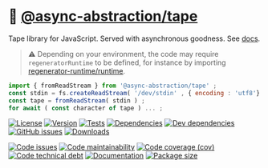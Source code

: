 :vhs:
[@async-abstraction/tape](https://async-abstraction.github.io/tape)
==

Tape library for JavaScript. Served with asynchronous goodness.
See [docs](https://async-abstraction.github.io/tape/index.html).

> :warning: Depending on your environment, the code may require
> `regeneratorRuntime` to be defined, for instance by importing
> [regenerator-runtime/runtime](https://www.npmjs.com/package/regenerator-runtime).

```js
import { fromReadStream } from '@async-abstraction/tape' ;
const stdin = fs.createReadStream( '/dev/stdin' , { encoding : 'utf8'} ) ;
const tape = fromReadStream( stdin ) ;
for await ( const character of tape ) ... ;
```

[![License](https://img.shields.io/github/license/async-abstraction/tape.svg)](https://raw.githubusercontent.com/async-abstraction/tape/main/LICENSE)
[![Version](https://img.shields.io/npm/v/@async-abstraction/tape.svg)](https://www.npmjs.org/package/@async-abstraction/tape)
[![Tests](https://img.shields.io/github/workflow/status/async-abstraction/tape/ci:test?event=push&label=tests)](https://github.com/async-abstraction/tape/actions/workflows/ci:test.yml?query=branch:main)
[![Dependencies](https://img.shields.io/david/async-abstraction/tape.svg)](https://david-dm.org/async-abstraction/tape)
[![Dev dependencies](https://img.shields.io/david/dev/async-abstraction/tape.svg)](https://david-dm.org/async-abstraction/tape?type=dev)
[![GitHub issues](https://img.shields.io/github/issues/async-abstraction/tape.svg)](https://github.com/async-abstraction/tape/issues)
[![Downloads](https://img.shields.io/npm/dm/@async-abstraction/tape.svg)](https://www.npmjs.org/package/@async-abstraction/tape)

[![Code issues](https://img.shields.io/codeclimate/issues/async-abstraction/tape.svg)](https://codeclimate.com/github/async-abstraction/tape/issues)
[![Code maintainability](https://img.shields.io/codeclimate/maintainability/async-abstraction/tape.svg)](https://codeclimate.com/github/async-abstraction/tape/trends/churn)
[![Code coverage (cov)](https://img.shields.io/codecov/c/gh/async-abstraction/tape/main.svg)](https://codecov.io/gh/async-abstraction/tape)
[![Code technical debt](https://img.shields.io/codeclimate/tech-debt/async-abstraction/tape.svg)](https://codeclimate.com/github/async-abstraction/tape/trends/technical_debt)
[![Documentation](https://async-abstraction.github.io/tape/badge.svg)](https://async-abstraction.github.io/tape/source.html)
[![Package size](https://img.shields.io/bundlephobia/minzip/@async-abstraction/tape)](https://bundlephobia.com/result?p=@async-abstraction/tape)
